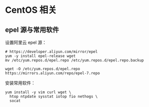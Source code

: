 # CentOS 相关


## epel 源与常用软件

设置阿里云 epel 源：
```shell
# https://developer.aliyun.com/mirror/epel
yum -y install epel-release wget
mv /etc/yum.repos.d/epel.repo /etc/yum.repos.d/epel.repo.backup

wget -O /etc/yum.repos.d/epel.repo https://mirrors.aliyun.com/repo/epel-7.repo
```

安装常用软件：

```shell
yum install -y vim curl wget \
  htop ntpdate sysstat iotop fio nethogs \
  socat
```
